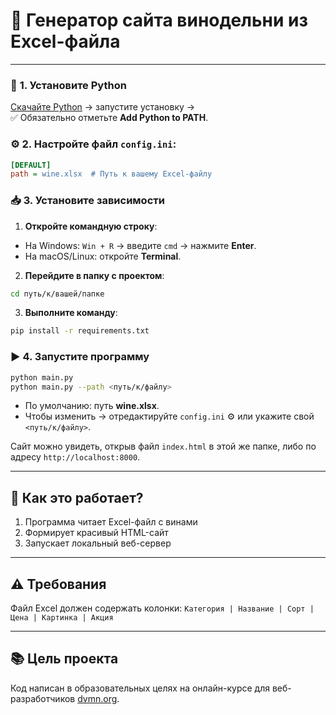 # 🍷 Генератор сайта винодельни из Excel-файла

---

### 🐍 **1. Установите Python**
[Скачайте Python](https://www.python.org/downloads/) → запустите установку →  
✅ Обязательно отметьте **Add Python to PATH**.

### ⚙️ **2. Настройте файл `config.ini`**:
```ini
[DEFAULT]
path = wine.xlsx  # Путь к вашему Excel-файлу
```

### 📥 **3. Установите зависимости**
1. **Откройте командную строку**:
- На Windows: `Win + R` → введите `cmd` → нажмите **Enter**.
- На macOS/Linux: откройте **Terminal**.
2. **Перейдите в папку с проектом**:
```bash
cd путь/к/вашей/папке
```
3. **Выполните команду**:
```bash
pip install -r requirements.txt
```

### ▶️ **4. Запустите программу**
```bash
python main.py
python main.py --path <путь/к/файлу>
```
- По умолчанию: путь **wine.xlsx**.
- Чтобы изменить → отредактируйте `config.ini` ⚙️ или укажите свой `<путь/к/файлу>`.

Сайт можно увидеть, открыв файл `index.html` в этой же папке, либо по адресу `http://localhost:8000`.

---

## 📌 **Как это работает?**
1. Программа читает Excel-файл с винами
2. Формирует красивый HTML-сайт
3. Запускает локальный веб-сервер

---

## ⚠️ **Требования**
Файл Excel должен содержать колонки:
`Категория | Название | Сорт | Цена | Картинка | Акция`

---

## 📚 **Цель проекта**

Код написан в образовательных целях на онлайн-курсе для веб-разработчиков [dvmn.org](https://dvmn.org/).